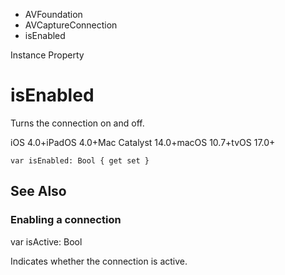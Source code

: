 

- AVFoundation
- AVCaptureConnection
-  isEnabled 

Instance Property

# isEnabled

Turns the connection on and off.

iOS 4.0+iPadOS 4.0+Mac Catalyst 14.0+macOS 10.7+tvOS 17.0+

``` source
var isEnabled: Bool { get set }
```

## See Also

### Enabling a connection

var isActive: Bool

Indicates whether the connection is active.

